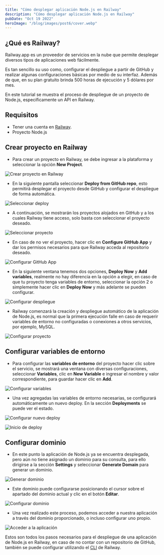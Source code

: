 ```yaml
---
title: "Cómo desplegar aplicación Node.js en Railway"
description: "Cómo desplegar aplicación Node.js en Railway"
pubDate: "Oct 19 2022"
heroImage: "/blog/images/post6/cover.webp"
---
```


## ¿Qué es Railway?

Railway.app es un proveedor de servicios en la nube que permite desplegar diversos tipos de aplicaciones web fácilmente.

Es tan sencillo su uso como, configurar el despliegue a partir de GitHub y realizar algunas configuraciones básicas por medio de su interfaz. Además de que, en su plan gratuito brinda 500 horas de ejecución y 5 dólares por mes.

En este tutorial se muestra el proceso de despliegue de un proyecto de Node.js, específicamente un API en Railway.

## Requisitos

- Tener una cuenta en [Railway](https://railway.app/).
- Proyecto Node.js

## Crear proyecto en Railway

* Para crear un proyecto en Railway, se debe ingresar a la plataforma y seleccionar la opción **New Project**.

![Crear proyecto en Railway](/blog/images/post6/01.webp)

* En la siguiente pantalla seleccionar **Deploy from GitHub repo**, esto permitirá desplegar el proyecto desde GitHub y configurar el despliegue de forma automática.

![Seleccionar deploy](/blog/images/post6/02.webp)

* A continuación, se mostrarán los proyectos alojados en GitHub y a los cuales Railway tiene acceso, solo basta con seleccionar el proyecto deseado.

![Seleccionar proyecto](/blog/images/post6/03.webp)

* En caso de no ver el proyecto, hacer clic en **Configure GitHub App** y dar los permisos necesarios para que Railway acceda al repositorio deseado.

![Configurar GitHub App](/blog/images/post6/04.webp)

* En la siguiente ventana tenemos dos opciones, **Deploy Now** y **Add variables**, realmente no hay diferencia en la opción a elegir, en caso de que tu proyecto tenga variables de entorno, seleccionar la opción 2 o simplemente hacer clic en **Deploy Now** y más adelante se pueden configurar.

![Configurar despliegue](/blog/images/post6/05.webp)

* Railway comenzará la creación y despliegue automático de la aplicación de Node.js, es normal que la primera ejecución falle en caso de requerir variables de entorno no configuradas o conexiones a otros servicios, por ejemplo, MySQL.

![Configurar proyecto](/blog/images/post6/06.webp)

## Configurar variables de entorno

* Para configurar las **variables de entorno** del proyecto hacer clic sobre el servicio, se mostrará una ventana con diversas configuraciones, seleccionar **Variables**, clic en **New Variable** e ingresar el nombre y valor correspondiente, para guardar hacer clic en **Add**.

![Configurar variables](/blog/images/post6/07.webp)

* Una vez agregadas las variables de entorno necesarias, se configurará automáticamente un nuevo deploy. En la sección **Deployments** se puede ver el estado.

![Configurar nuevo deploy](/blog/images/post6/08.webp)

![Inicio de deploy](/blog/images/post6/09.webp)

## Configurar dominio

* En este punto la aplicación de Node.js ya se encuentra desplegada, pero aún no tiene asignado un dominio para su consulta, para ello dirigirse a la sección **Settings** y seleccionar **Generate Domain** para generar un dominio.

![Generar dominio](/blog/images/post6/10.webp)

* Este dominio puede configurarse posicionando el cursor sobre el apartado del dominio actual y clic en el botón **Editar**.

![Configurar dominio](/blog/images/post6/11.webp)

* Una vez realizado este proceso, podemos acceder a nuestra aplicación a través del dominio proporcionado, o incluso configurar uno propio.

![Acceder a la aplicación](/blog/images/post6/12.webp)

Estos son todos los pasos necesarios para el despliegue de una aplicación de Node.js en Railway, en caso de no contar con un repositorio de GitHub, también se puede configurar utilizando el [CLI]( https://docs.railway.app//develop/cli) de Railway.